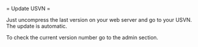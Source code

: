 = Update USVN =

Just uncompress the last version on your web server and go to your USVN. The update is automatic.

To check the current version number go to the admin section.
